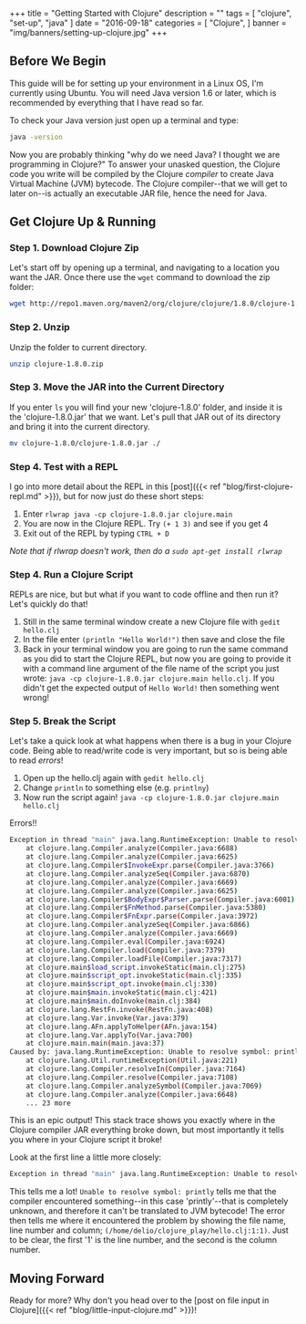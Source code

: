 +++
title = "Getting Started with Clojure"
description = ""
tags = [
    "clojure",
    "set-up",
	"java"
]
date = "2016-09-18"
categories = [
    "Clojure",
]
banner = "img/banners/setting-up-clojure.jpg"
+++

## Before We Begin

This guide will be for setting up your environment in a Linux OS, I'm currently using Ubuntu. You will need Java version 1.6 or later, which is recommended by everything that I have read so far.

To check your Java version just open up a terminal and type:
```bash
java -version
```

Now you are probably thinking "why do we need Java? I thought we are programming in Clojure?" To answer your unasked question, the Clojure code you write will be compiled by the Clojure *compiler* to create Java Virtual Machine (JVM) bytecode. The Clojure compiler--that we will get to later on--is actually an executable JAR file, hence the need for Java.

## Get Clojure Up & Running

### Step 1. Download Clojure Zip

Let's start off by opening up a terminal, and navigating to a location you want the JAR. Once there use the `wget` command to download the zip folder:

```bash
wget http://repo1.maven.org/maven2/org/clojure/clojure/1.8.0/clojure-1.8.0.zip
``` 

### Step 2. Unzip

Unzip the folder to current directory.

```bash
unzip clojure-1.8.0.zip
```

### Step 3. Move the JAR into the Current Directory

If you enter `ls` you will find your new 'clojure-1.8.0' folder, and inside it is the 'clojure-1.8.0.jar' that we want. Let's pull that JAR out of its directory and bring it into the current directory.

```bash
mv clojure-1.8.0/clojure-1.8.0.jar ./
```


### Step 4. Test with a REPL

I go into more detail about the REPL in this [post]({{< ref "blog/first-clojure-repl.md" >}}), but for now just do these short steps:

 1. Enter `rlwrap java -cp clojure-1.8.0.jar clojure.main` 
 2. You are now in the Clojure REPL. Try `(+ 1 3)` and see if you get 4
 3. Exit out of the REPL by typing `CTRL + D`
 
*Note that if rlwrap doesn't work, then do a `sudo apt-get install rlwrap`*

### Step 4. Run a Clojure Script

REPLs are nice, but but what if you want to code offline and then run it? Let's quickly do that!

 1. Still in the same terminal window create a new Clojure file with `gedit hello.clj`
 2. In the file enter `(println "Hello World!")` then save and close the file
 3. Back in your terminal window you are going to run the same command as you did to start the Clojure REPL, but now you are going to provide it with a command line argument of the file name of the script you just wrote: `java -cp clojure-1.8.0.jar clojure.main hello.clj`. If you didn't get the expected output of `Hello World!` then something went wrong!
 
### Step 5. Break the Script

Let's take a quick look at what happens when there is a bug in your Clojure code. Being able to read/write code is very important, but so is being able to read *errors*!

 1. Open up the hello.clj again with `gedit hello.clj`
 2. Change `println` to something else (e.g. `printlny`)
 3. Now run the script again! `java -cp clojure-1.8.0.jar clojure.main hello.clj`
 
Errors!!

```bash
Exception in thread "main" java.lang.RuntimeException: Unable to resolve symbol: printlny in this context, compiling:(/home/delio/clojure_play/hello.clj:1:1)
	at clojure.lang.Compiler.analyze(Compiler.java:6688)
	at clojure.lang.Compiler.analyze(Compiler.java:6625)
	at clojure.lang.Compiler$InvokeExpr.parse(Compiler.java:3766)
	at clojure.lang.Compiler.analyzeSeq(Compiler.java:6870)
	at clojure.lang.Compiler.analyze(Compiler.java:6669)
	at clojure.lang.Compiler.analyze(Compiler.java:6625)
	at clojure.lang.Compiler$BodyExpr$Parser.parse(Compiler.java:6001)
	at clojure.lang.Compiler$FnMethod.parse(Compiler.java:5380)
	at clojure.lang.Compiler$FnExpr.parse(Compiler.java:3972)
	at clojure.lang.Compiler.analyzeSeq(Compiler.java:6866)
	at clojure.lang.Compiler.analyze(Compiler.java:6669)
	at clojure.lang.Compiler.eval(Compiler.java:6924)
	at clojure.lang.Compiler.load(Compiler.java:7379)
	at clojure.lang.Compiler.loadFile(Compiler.java:7317)
	at clojure.main$load_script.invokeStatic(main.clj:275)
	at clojure.main$script_opt.invokeStatic(main.clj:335)
	at clojure.main$script_opt.invoke(main.clj:330)
	at clojure.main$main.invokeStatic(main.clj:421)
	at clojure.main$main.doInvoke(main.clj:384)
	at clojure.lang.RestFn.invoke(RestFn.java:408)
	at clojure.lang.Var.invoke(Var.java:379)
	at clojure.lang.AFn.applyToHelper(AFn.java:154)
	at clojure.lang.Var.applyTo(Var.java:700)
	at clojure.main.main(main.java:37)
Caused by: java.lang.RuntimeException: Unable to resolve symbol: printlny in this context
	at clojure.lang.Util.runtimeException(Util.java:221)
	at clojure.lang.Compiler.resolveIn(Compiler.java:7164)
	at clojure.lang.Compiler.resolve(Compiler.java:7108)
	at clojure.lang.Compiler.analyzeSymbol(Compiler.java:7069)
	at clojure.lang.Compiler.analyze(Compiler.java:6648)
	... 23 more
```

This is an epic output! This stack trace shows you exactly where in the Clojure compiler JAR everything broke down, but most importantly it tells you where in your Clojure script it broke!

Look at the first line a little more closely:

```bash
Exception in thread "main" java.lang.RuntimeException: Unable to resolve symbol: printlny in this context, compiling:(/home/delio/clojure_play/hello.clj:1:1)
```
This tells me a lot! `Unable to resolve symbol: printly` tells me that the compiler encountered  something--in this case 'printly'--that is completely unknown, and therefore it can't be translated to JVM bytecode! The error then tells me where it encountered the problem by showing the file name, line number and column; `(/home/delio/clojure_play/hello.clj:1:1)`. Just to be clear, the first '1' is the line number, and the second is the column number.

## Moving Forward

Ready for more? Why don't you head over to the [post on file input in Clojure]({{< ref "blog/little-input-clojure.md" >}})!
